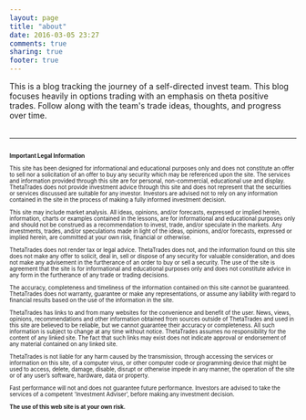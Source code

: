 ```yaml
---
layout: page
title: "about"
date: 2016-03-05 23:27
comments: true
sharing: true
footer: true
---
```


This is a blog tracking the journey of a self-directed invest team. This blog focuses heavily in options trading with an emphasis on theta positive trades. Follow along with the team's trade ideas, thoughts, and progress over time.<br/>
<br/>
***

<sup><sub><br/>
**Important Legal Information**<br/>
<br/>
This site has been designed for informational and educational purposes only and does not constitute an offer to sell nor a solicitation of an offer to buy any security which may be referenced upon the site. The services and information provided through this site are for personal, non-commercial, educational use and display. ThetaTrades does not provide investment advice through this site and does not represent that the securities or services discussed are suitable for any investor. Investors are advised not to rely on any information contained in the site in the process of making a fully informed investment decision.<br/>
<br/>
This site may include market analysis. All ideas, opinions, and/or forecasts, expressed or implied herein, information, charts or examples contained in the lessons, are for informational and educational purposes only and should not be construed as a recommendation to invest, trade, and/or speculate in the markets. Any investments, trades, and/or speculations made in light of the ideas, opinions, and/or forecasts, expressed or implied herein, are committed at your own risk, financial or otherwise.<br/>
<br/>
ThetaTrades does not render tax or legal advice. ThetaTrades does not, and the information found on this site does not make any offer to solicit, deal in, sell or dispose of any security for valuable consideration, and does not make any advisement in the furtherance of an order to buy or sell a security. The use of the site is agreement that the site is for informational and educational purposes only and does not constitute advice in any form in the furtherance of any trade or trading decisions.<br/>
<br/>
The accuracy, completeness and timeliness of the information contained on this site cannot be guaranteed. ThetaTrades does not warranty, guarantee or make any representations, or assume any liability with regard to financial results based on the use of the information in the site.<br/>
<br/>
ThetaTrades has links to and from many websites for the convenience and benefit of the user. News, views, opinions, recommendations and other information obtained from sources outside of ThetaTrades and used in this site are believed to be reliable, but we cannot guarantee their accuracy or completeness. All such information is subject to change at any time without notice. ThetaTrades assumes no responsibility for the content of any linked site. The fact that such links may exist does not indicate approval or endorsement of any material contained on any linked site.<br/>
<br/>
ThetaTrades is not liable for any harm caused by the transmission, through accessing the services or information on this site, of a computer virus, or other computer code or programming device that might be used to access, delete, damage, disable, disrupt or otherwise impede in any manner, the operation of the site or of any user’s software, hardware, data or property.<br/>
<br/>
Fast performance will not and does not guarantee future performance. Investors are advised to take the services of a competent 'Investment Adviser', before making any investment decision.<br/>
<br/>
**The use of this web site is at your own risk.**<br/>
<br/>
</sub></sup>
